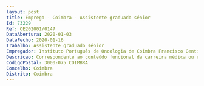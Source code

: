 ```yaml
--- 
layout: post
title: Emprego - Coimbra - Assistente graduado sénior
Id: 73229
Ref: OE202001/0147
DataAbertura: 2020-01-03
DataFecho: 2020-01-16
Trabalho: Assistente graduado sénior
Empregador: Instituto Português de Oncologia de Coimbra Francisco Gentil, E.P.E.
Descricao: Correspondente ao conteúdo funcional da carreira médica ou especial médica   área hospitalar, na categoria de assistente graduado sénior de urologia.
CodigoPostal: 3000-075 COIMBRA
Concelho: Coimbra
Distrito: Coimbra
--- 
```

